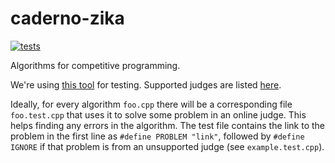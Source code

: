 # caderno-zika

[![tests](https://github.com/gustavoM32/caderno-zika/actions/workflows/tests.yml/badge.svg)](https://github.com/gustavoM32/caderno-zika/actions/workflows/tests.yml)

Algorithms for competitive programming.

We're using [this tool](https://github.com/online-judge-tools/verification-helper) for testing. Supported judges are listed [here](https://online-judge-tools.github.io/verification-helper/document.html).

Ideally, for every algorithm `foo.cpp` there will be a corresponding file `foo.test.cpp` that uses it to solve some problem in an online judge. This helps finding any errors in the algorithm. The test file contains the link to the problem in the first line as `#define PROBLEM "link"`, followed by `#define IGNORE` if that problem is from an unsupported judge (see `example.test.cpp`).